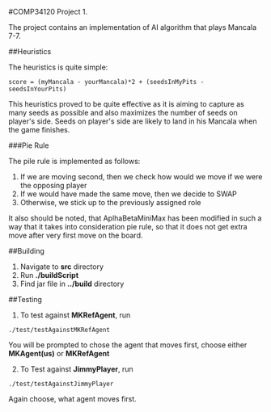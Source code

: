 #COMP34120 Project 1.

The project contains an implementation of AI algorithm that plays Mancala 7-7.

##Heuristics

The heuristics is quite simple:

```
score = (myMancala - yourMancala)*2 + (seedsInMyPits - seedsInYourPits)
```

This heuristics proved to be quite effective as it is aiming to capture as many seeds as possible and also maximizes the number of seeds on player's side. Seeds on player's side are likely to land in his Mancala when the game finishes.

###Pie Rule

The pile rule is implemented as follows:
1. If we are moving second, then we check how would we move if we were the opposing player
2. If we would have made the same move, then we decide to SWAP
3. Otherwise, we stick up to the previously assigned role

It also should be noted, that AplhaBetaMiniMax has been modified in such a way that it takes into consideration pie rule, so that it does not get extra move after very first move on the board.

##Building
1. Navigate to **src** directory
2. Run **./buildScript**
3. Find jar file in **../build** directory

##Testing
1. To test against **MKRefAgent**, run
```
./test/testAgainstMKRefAgent
```
You will be prompted to chose the agent that moves first, choose either **MKAgent(us)** or **MKRefAgent**

2. To Test against **JimmyPlayer**, run
```
./test/testAgainstJimmyPlayer
```

Again choose, what agent moves first.


